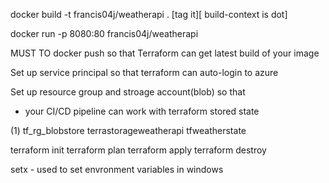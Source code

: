 docker build -t francis04j/weatherapi .
[tag it][ build-context is dot]

docker run -p 8080:80 francis04j/weatherapi

MUST TO docker push
so that Terraform can get latest build of your image

Set up service principal so that terraform can auto-login to azure

Set up resource group and stroage account(blob) so that
 - your CI/CD pipeline can work with terraform stored state

 (1) tf_rg_blobstore
 terrastorageweatherapi
 tfweatherstate

terraform init
terraform plan
terraform apply
terraform destroy

setx - used to set envronment variables in windows